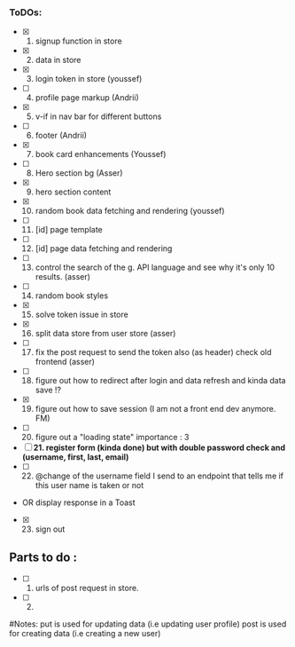 ### ToDOs: 
- [x] 1. signup function in store 
- [x] 2. data in store
- [x] 3. login token in store (youssef)
- [ ] 4. profile page markup (Andrii)
- [x] 5. v-if in nav bar for different buttons
- [ ] 6. footer (Andrii)
- [x] 7. book card enhancements (Youssef)
- [ ] 8. Hero section bg (Asser)
- [x] 9. hero section content 
- [x] 10. random book data fetching and rendering (youssef)
- [ ] 11. [id] page template 
- [ ] 12. [id] page data fetching and rendering
- [ ] 13. control the search of the g. API language and see why it's only 10 results. (asser)
- [ ] 14. random book styles
- [x] 15. solve token issue in store
- [x] 16. split data store from user store (asser)
- [ ] 17. fix the post request to send the token also (as header) check old frontend (asser)
- [ ] 18. figure out how to redirect after login and data refresh and kinda data save !?
- [x] 19. figure out how to save session (I am not a front end dev anymore. FM)
- [ ] 20. figure out a "loading state" importance : 3
- [ ] **21. register form (kinda done) but with double password check and (username, first, last, email)**
- [ ] 22. @change of the username field I send to an endpoint that tells me if this user name is taken or not 
- OR display response in a Toast
- [x] 23. sign out


## Parts to do : 
- [ ] 1. urls of post request in store. 
- [ ] 2. 

#Notes: 
put is used for updating data (i.e updating user profile)
post is used for creating data (i.e creating a new user)
